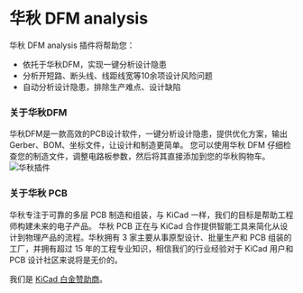 # 华秋 DFM analysis


华秋 DFM analysis 插件将帮助您：

- 依托于华秋DFM，实现一键分析设计隐患
- 分析开短路、断头线、线距线宽等10余项设计风险问题
- 自动分析设计隐患，排除生产难点、设计缺陷


### 关于华秋DFM

华秋DFM是一款高效的PCB设计软件，一键分析设计隐患，提供优化方案，输出Gerber、BOM、坐标文件，让设计和制造更简单。
您可以使用华秋 DFM 仔细检查您的制造文件，调整电路板参数，然后将其直接添加到您的华秋购物车。
![华秋插件](https://github.com/SYSUeric66/kicad-amf-plugin/blob/8318782634b7f8237bd4a650c37e4031e876e3a0/docs/amf.gif)


### 关于华秋 PCB

华秋专注于可靠的多层 PCB 制造和组装，与 KiCad 一样，我们的目标是帮助工程师构建未来的电子产品。 华秋 PCB 正在与 KiCad 合作提供智能工具来简化从设计到物理产品的流程。华秋拥有 3 家主要从事原型设计、批量生产和 PCB 组装的工厂，并拥有超过 15 年的工程专业知识，相信我们的行业经验对于 KiCad 用户和 PCB 设计社区来说将是无价的。

我们是 [KiCad 白金赞助商](https://www.nextpcb.com/blog/kicad-nextpcb-platinum-sponsorship)。
